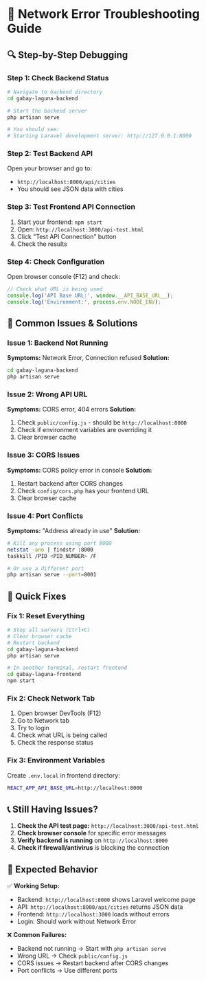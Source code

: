 # 🚨 Network Error Troubleshooting Guide

## 🔍 **Step-by-Step Debugging**

### **Step 1: Check Backend Status**
```bash
# Navigate to backend directory
cd gabay-laguna-backend

# Start the backend server
php artisan serve

# You should see:
# Starting Laravel development server: http://127.0.0.1:8000
```

### **Step 2: Test Backend API**
Open your browser and go to:
- `http://localhost:8000/api/cities`
- You should see JSON data with cities

### **Step 3: Test Frontend API Connection**
1. Start your frontend: `npm start`
2. Open: `http://localhost:3000/api-test.html`
3. Click "Test API Connection" button
4. Check the results

### **Step 4: Check Configuration**
Open browser console (F12) and check:
```javascript
// Check what URL is being used
console.log('API Base URL:', window.__API_BASE_URL__);
console.log('Environment:', process.env.NODE_ENV);
```

## 🐛 **Common Issues & Solutions**

### **Issue 1: Backend Not Running**
**Symptoms:** Network Error, Connection refused
**Solution:**
```bash
cd gabay-laguna-backend
php artisan serve
```

### **Issue 2: Wrong API URL**
**Symptoms:** CORS error, 404 errors
**Solution:**
1. Check `public/config.js` - should be `http://localhost:8000`
2. Check if environment variables are overriding it
3. Clear browser cache

### **Issue 3: CORS Issues**
**Symptoms:** CORS policy error in console
**Solution:**
1. Restart backend after CORS changes
2. Check `config/cors.php` has your frontend URL
3. Clear browser cache

### **Issue 4: Port Conflicts**
**Symptoms:** "Address already in use"
**Solution:**
```bash
# Kill any process using port 8000
netstat -ano | findstr :8000
taskkill /PID <PID_NUMBER> /F

# Or use a different port
php artisan serve --port=8001
```

## 🔧 **Quick Fixes**

### **Fix 1: Reset Everything**
```bash
# Stop all servers (Ctrl+C)
# Clear browser cache
# Restart backend
cd gabay-laguna-backend
php artisan serve

# In another terminal, restart frontend
cd gabay-laguna-frontend
npm start
```

### **Fix 2: Check Network Tab**
1. Open browser DevTools (F12)
2. Go to Network tab
3. Try to login
4. Check what URL is being called
5. Check the response status

### **Fix 3: Environment Variables**
Create `.env.local` in frontend directory:
```bash
REACT_APP_API_BASE_URL=http://localhost:8000
```

## 📞 **Still Having Issues?**

1. **Check the API test page:** `http://localhost:3000/api-test.html`
2. **Check browser console** for specific error messages
3. **Verify backend is running** on `http://localhost:8000`
4. **Check if firewall/antivirus** is blocking the connection

## 🎯 **Expected Behavior**

✅ **Working Setup:**
- Backend: `http://localhost:8000` shows Laravel welcome page
- API: `http://localhost:8000/api/cities` returns JSON data
- Frontend: `http://localhost:3000` loads without errors
- Login: Should work without Network Error

❌ **Common Failures:**
- Backend not running → Start with `php artisan serve`
- Wrong URL → Check `public/config.js`
- CORS issues → Restart backend after CORS changes
- Port conflicts → Use different ports
